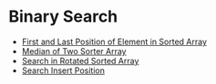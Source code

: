 # Binary Search

- [First and Last Position of Element in Sorted Array](../First%20and%20Last%20Position%20of%20Element%20in%20Sorted%20Array)
- [Median of Two Sorter Array](../Median%20of%20Two%20Sorter%20Array)
- [Search in Rotated Sorted Array](../Search%20in%20Rotated%20Sorted%20Array)
- [Search Insert Position](../Search%20Insert%20Position)
